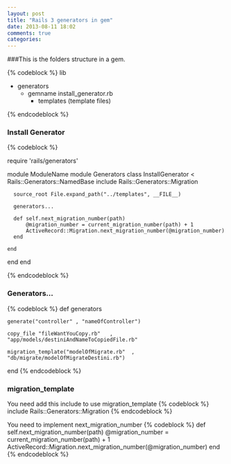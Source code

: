 ```yaml
---
layout: post
title: "Rails 3 generators in gem"
date: 2013-08-11 18:02
comments: true
categories: 
---
```


<!--more-->
###This is the folders structure in a gem.

{% codeblock %}
lib
  - generators
    - gemname
      install_generator.rb
      - templates
        (template files)
        
{% endcodeblock %}

### Install Generator

{% codeblock %}

require 'rails/generators'

module ModuleName
  module Generators
    class InstallGenerator < Rails::Generators::NamedBase
      include Rails::Generators::Migration
      
      source_root File.expand_path("../templates", __FILE__)
      
      generators...
      
      def self.next_migration_number(path)
          @migration_number = current_migration_number(path) + 1
          ActiveRecord::Migration.next_migration_number(@migration_number)
      end
  
    end
   
  end
end

{% endcodeblock %}


### Generators...
{% codeblock %}
def generators
           
    generate("controller" , "nameOfController")
    
    copy_file "fileWantYouCopy.rb"   , "app/models/destiniAndNameToCopiedFile.rb"
    
    migration_template("modelOfMigrate.rb"  , "db/migrate/modelOfMigrateDestini.rb")
end
{% endcodeblock %}

### migration_template

You need add this include to use migration_template
{% codeblock %}
include Rails::Generators::Migration
{% endcodeblock %}

You need to implement next_migration_number
{% codeblock %}
def self.next_migration_number(path)
      @migration_number = current_migration_number(path) + 1
      ActiveRecord::Migration.next_migration_number(@migration_number)
end
{% endcodeblock %}